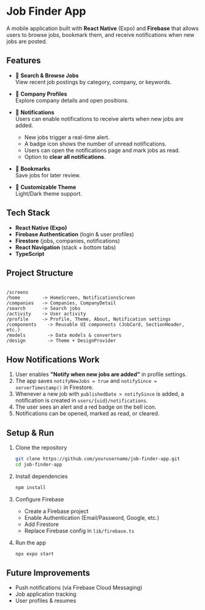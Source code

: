 
# Job Finder App

A mobile application built with **React Native** (Expo) and **Firebase** that allows users to browse jobs, bookmark them, and receive notifications when new jobs are posted.

## Features

- 🔎 **Search & Browse Jobs**  
  View recent job postings by category, company, or keywords.

- 🏢 **Company Profiles**  
  Explore company details and open positions.

- 🔔 **Notifications**  
  Users can enable notifications to receive alerts when new jobs are added.  
  - New jobs trigger a real-time alert.  
  - A badge icon shows the number of unread notifications.  
  - Users can open the notifications page and mark jobs as read.  
  - Option to **clear all notifications**.

- 📌 **Bookmarks**  
  Save jobs for later review.

- 🎨 **Customizable Theme**  
  Light/Dark theme support.

## Tech Stack

- **React Native (Expo)**
- **Firebase Authentication** (login & user profiles)
- **Firestore** (jobs, companies, notifications)
- **React Navigation** (stack + bottom tabs)
- **TypeScript**

## Project Structure

```

/screens
/home        -> HomeScreen, NotificationsScreen
/companies   -> Companies, CompanyDetail
/search      -> Search jobs
/activity    -> User activity
/profile     -> Profile, Theme, About, Notification settings
/components    -> Reusable UI components (JobCard, SectionHeader, etc.)
/models        -> Data models & converters
/design        -> Theme + DesignProvider

````

## How Notifications Work

1. User enables **"Notify when new jobs are added"** in profile settings.  
2. The app saves `notifyNewJobs = true` and `notifySince = serverTimestamp()` in Firestore.  
3. Whenever a new job with `publishedDate > notifySince` is added, a notification is created in `users/{uid}/notifications`.  
4. The user sees an alert and a red badge on the bell icon.  
5. Notifications can be opened, marked as read, or cleared.

## Setup & Run

1. Clone the repository  
   ```bash
   git clone https://github.com/yourusername/job-finder-app.git
   cd job-finder-app

2. Install dependencies

   ```bash
   npm install
   ```

3. Configure Firebase

   * Create a Firebase project
   * Enable Authentication (Email/Password, Google, etc.)
   * Add Firestore
   * Replace Firebase config in `lib/firebase.ts`

4. Run the app

   ```bash
   npx expo start
   ```

## Future Improvements

* Push notifications (via Firebase Cloud Messaging)
* Job application tracking
* User profiles & resumes


